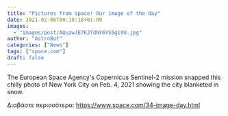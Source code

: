 ```yaml
---
title: "Pictures from space! Our image of the day"
date: 2021-02-06T00:10:18+01:00
images:
  - "images/post/AQuzwJE7KJTdNY6YS5gi9U.jpg"
author: "AstroBot"
categories: ["News"]
tags: ["space.com"]
draft: false
---
```


The European Space Agency's Copernicus Sentinel-2 mission snapped this chilly photo of New York City on Feb. 4, 2021 showing the city blanketed in snow. 

Διαβάστε περισσότερα: https://www.space.com/34-image-day.html
